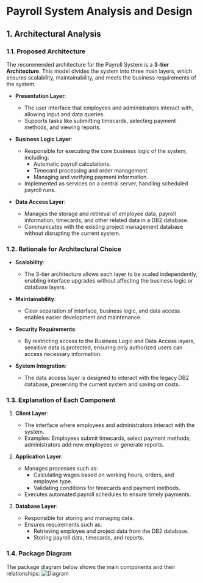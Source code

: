 # Payroll System Analysis and Design

## 1. Architectural Analysis

### 1.1. Proposed Architecture
The recommended architecture for the Payroll System is a **3-tier Architecture**. This model divides the system into three main layers, which ensures scalability, maintainability, and meets the business requirements of the system.

- **Presentation Layer**:
  - The user interface that employees and administrators interact with, allowing input and data queries.
  - Supports tasks like submitting timecards, selecting payment methods, and viewing reports.

- **Business Logic Layer**:
  - Responsible for executing the core business logic of the system, including:
    - Automatic payroll calculations.
    - Timecard processing and order management.
    - Managing and verifying payment information.
  - Implemented as services on a central server, handling scheduled payroll runs.

- **Data Access Layer**:
  - Manages the storage and retrieval of employee data, payroll information, timecards, and other related data in a DB2 database.
  - Communicates with the existing project management database without disrupting the current system.

### 1.2. Rationale for Architectural Choice
- **Scalability**:  
  - The 3-tier architecture allows each layer to be scaled independently, enabling interface upgrades without affecting the business logic or database layers.
  
- **Maintainability**:  
  - Clear separation of interface, business logic, and data access enables easier development and maintenance.

- **Security Requirements**:  
  - By restricting access to the Business Logic and Data Access layers, sensitive data is protected, ensuring only authorized users can access necessary information.

- **System Integration**:  
  - The data access layer is designed to interact with the legacy DB2 database, preserving the current system and saving on costs.

### 1.3. Explanation of Each Component
1. **Client Layer**:
   - The interface where employees and administrators interact with the system.
   - Examples: Employees submit timecards, select payment methods; administrators add new employees or generate reports.

2. **Application Layer**:
   - Manages processes such as:
     - Calculating wages based on working hours, orders, and employee type.
     - Validating conditions for timecards and payment methods.
   - Executes automated payroll schedules to ensure timely payments.

3. **Database Layer**:
   - Responsible for storing and managing data.
   - Ensures requirements such as:
     - Retrieving employee and project data from the DB2 database.
     - Storing payroll data, timecards, and reports.

### 1.4. Package Diagram
The package diagram below shows the main components and their relationships:
![Diagram](https://www.planttext.com/api/plantuml/png/V5D1JiCm4Bpx5LOlmA52ujW3AhG7aAY42eZprjbI2ySEkqwh2FLb77WINy19ar8NDpvwPcTdP-sVh-ynUo1VvaOKeDxX3ULWOZHQBn-WGXh8Jo73KGQOvU25aUIzzKXBKDY1kwDjKVfddQC2oiul3X16Wye_GfK7tHdwbOlnZnAfccFXoBVtMx4LVuPkYi9e1LuxctGLbCaP8oTWL6aQNcnDjG3UkP9CzHfKENAm9po10TAOzL0cBiyrSsYoDtlWfGj0pi06ZNhYs0l36fCfhS7eBEWVWTkZIMl5a-85EONCBItsx-nIKvxQGfps53miW34PzVJsIdQ4excy8woXg2kX3t6k3u6csvcSusvJlD85omNw3QBTjK6MO3FPEcBnxzaDXzSdjZwI9P-iIEwcjoALTrUGxDzKnI6DGWYGNMv8UnHf3ycg9b2HjD335sEqMVsTVm400F__0m00)

